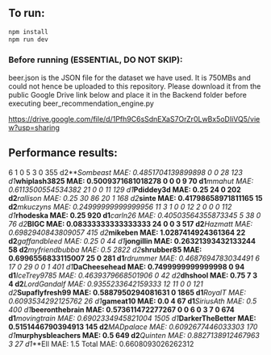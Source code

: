 ## To run:

```bash
npm install
npm run dev
```

### Before running (ESSENTIAL, DO NOT SKIP):

beer.json is the JSON file for the dataset we have used. It is 750MBs and could not hence be uploaded to this repository. Please download it from the public Google Drive link below and place it in the Backend folder before executing beer_recommendation_engine.py

https://drive.google.com/file/d/1Pfh9C6sSdnEXaS7OrZr0LwBx5oDIiVQ5/view?usp=sharing

## Performance results:

6
1
0
5
3
0
355
d2**_Sombeast MAE: 0.4851704139899898
0
0
28
123
d1_**whiplash3825 MAE: 0.5009371681018278
0
0
0
9
70
d1**_mmahut MAE: 0.6113500554534382
21
0
0
11
129
d1_**Pdiddey3d MAE: 0.25
24
0
202
d2**_rallison MAE: 0.25
30
86
20
1
168
d2_**sinte MAE: 0.41798658971811165
15
d2**_mkuczyns MAE: 0.24999999999999956
11
3
1
0
0
12
2
0
0
0
112
d1_**rhodeska MAE: 0.25
920
d1**_carln26 MAE: 0.40503564355873345
5
38
0
76
d2_**BIGC MAE: 0.08333333333333333
24
0
0
3
517
d2**_Hazmatt MAE: 0.6982940843809057
415
d2_**mikeben MAE: 1.0287414924361364
22
d2**_gaffandbleed MAE: 0.25
0
44
d1_**jongillin MAE: 0.26321393432133244
58
d2**_myfriendbubba MAE: 0.5
2822
d2_**shrubber85 MAE: 0.6996556833115007
25
0
281
d1**_rdrummer MAE: 0.4687694783034491
6
17
0
29
0
0
1
401
d1_**DaCheesehead MAE: 0.7499999999999998
0
94
d1**_IceTrey9785 MAE: 0.4639379668501906
0
42
d2_**dhshool MAE: 0.75
7
3
4
d2**_LordGandalf MAE: 0.9355233642159333
12
11
0
0
121
d2_**Supaflyfresh99 MAE: 0.5887950294081631
0
1865
d1**_RoyalT MAE: 0.6093534292125762
26
d1_**gameat10 MAE: 0.0
4
67
d1**_SiriusAth MAE: 0.5
400
d1_**beeronthebrain MAE: 0.573611472277267
0
0
6
0
3
7
0
674
d1**_movingtrain MAE: 0.6902334945821004
1505
d1_**DarkerTheBetter MAE: 0.5151446790394913
145
d2**_MADpalace MAE: 0.6092677446033303
170
d1_**murphysbleachers MAE: 0.5
649
d2**_Quinten MAE: 0.8827138912467963
3
27
d1_**Ell MAE: 1.5
Total MAE: 0.6608093026262312
